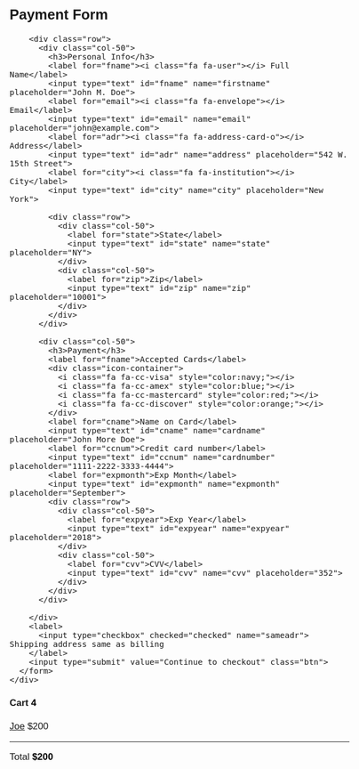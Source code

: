<html>
<head>
<meta name="viewport" content="width=device-width, initial-scale=1">
<link rel="stylesheet" href="https://cdnjs.cloudflare.com/ajax/libs/font-awesome/4.7.0/css/font-awesome.min.css">
<style>
body {
  font-family: Arial;
  font-size: 17px;
  padding: 8px;
}

* {
  box-sizing: border-box;
}

.row {
  display: -ms-flexbox; /* IE10 */
  display: flex;
  -ms-flex-wrap: wrap; /* IE10 */
  flex-wrap: wrap;
  margin: 0 -16px;
}

.col-25 {
  -ms-flex: 25%; /* IE10 */
  flex: 25%;
}

.col-50 {
  -ms-flex: 50%; /* IE10 */
  flex: 50%;
}

.col-75 {
  -ms-flex: 75%; /* IE10 */
  flex: 75%;
}

.col-25,
.col-50,
.col-75 {
  padding: 0 16px;
}

.container {
  background-color: #f2f2f2;
  padding: 5px 20px 15px 20px;
  border: 1px solid lightgrey;
  border-radius: 3px;
}

input[type=text] {
  width: 100%;
  margin-bottom: 20px;
  padding: 12px;
  border: 1px solid #ccc;
  border-radius: 3px;
}

label {
  margin-bottom: 10px;
  display: block;
}

.icon-container {
  margin-bottom: 20px;
  padding: 7px 0;
  font-size: 24px;
}

.btn {
  background-color: #04AA6D;
  color: white;
  padding: 12px;
  margin: 10px 0;
  border: none;
  width: 100%;
  border-radius: 3px;
  cursor: pointer;
  font-size: 17px;
}

.btn:hover {
  background-color: #45a049;
}

a {
  color: #2196F3;
}

hr {
  border: 1px solid lightgrey;
}

span.price {
  float: right;
  color: grey;
}

/* Responsive layout - when the screen is less than 800px wide, make the two columns stack on top of each other instead of next to each other (also change the direction - make the "cart" column go on top) */
@media (max-width: 800px) {
  .row {
    flex-direction: column-reverse;
  }
  .col-25 {
    margin-bottom: 20px;
  }
}
</style>
</head>
<body>

<h2>Payment Form</h2>

<div class="row">
  <div class="col-75">
    <div class="container">
      <form action="/action_page.php">
      
        <div class="row">
          <div class="col-50">
            <h3>Personal Info</h3>
            <label for="fname"><i class="fa fa-user"></i> Full Name</label>
            <input type="text" id="fname" name="firstname" placeholder="John M. Doe">
            <label for="email"><i class="fa fa-envelope"></i> Email</label>
            <input type="text" id="email" name="email" placeholder="john@example.com">
            <label for="adr"><i class="fa fa-address-card-o"></i> Address</label>
            <input type="text" id="adr" name="address" placeholder="542 W. 15th Street">
            <label for="city"><i class="fa fa-institution"></i> City</label>
            <input type="text" id="city" name="city" placeholder="New York">

            <div class="row">
              <div class="col-50">
                <label for="state">State</label>
                <input type="text" id="state" name="state" placeholder="NY">
              </div>
              <div class="col-50">
                <label for="zip">Zip</label>
                <input type="text" id="zip" name="zip" placeholder="10001">
              </div>
            </div>
          </div>

          <div class="col-50">
            <h3>Payment</h3>
            <label for="fname">Accepted Cards</label>
            <div class="icon-container">
              <i class="fa fa-cc-visa" style="color:navy;"></i>
              <i class="fa fa-cc-amex" style="color:blue;"></i>
              <i class="fa fa-cc-mastercard" style="color:red;"></i>
              <i class="fa fa-cc-discover" style="color:orange;"></i>
            </div>
            <label for="cname">Name on Card</label>
            <input type="text" id="cname" name="cardname" placeholder="John More Doe">
            <label for="ccnum">Credit card number</label>
            <input type="text" id="ccnum" name="cardnumber" placeholder="1111-2222-3333-4444">
            <label for="expmonth">Exp Month</label>
            <input type="text" id="expmonth" name="expmonth" placeholder="September">
            <div class="row">
              <div class="col-50">
                <label for="expyear">Exp Year</label>
                <input type="text" id="expyear" name="expyear" placeholder="2018">
              </div>
              <div class="col-50">
                <label for="cvv">CVV</label>
                <input type="text" id="cvv" name="cvv" placeholder="352">
              </div>
            </div>
          </div>
          
        </div>
        <label>
          <input type="checkbox" checked="checked" name="sameadr"> Shipping address same as billing
        </label>
        <input type="submit" value="Continue to checkout" class="btn">
      </form>
    </div>
  </div>
  <div class="col-25">
    <div class="container">
      <h4>Cart <span class="price" style="color:black"><i class="fa fa-shopping-cart"></i> <b>4</b></span></h4>
      <p><a href="#">Joe</a> <span class="price">$200</span></p>
      <hr>
      <p>Total <span class="price" style="color:black"><b>$200</b></span></p>
    </div>
  </div>
</div>

</body>
</html>
